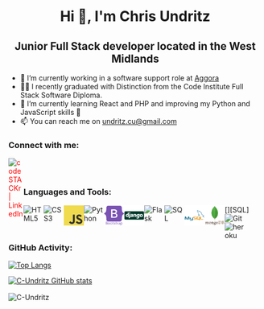 <div align="center">

# Hi 👋, I'm Chris Undritz
## Junior Full Stack developer located in the West Midlands

</div>

- 🔭 I’m currently working in a software support role at [Aggora](https://aggora.co.uk/)
- :man_student: I recently graduated with Distinction from the Code Institute Full Stack Software Diploma.
- 🌱 I’m currently learning React and PHP and improving my Python and JavaScript skills :fist_left:
- 📫 You can reach me on undritz.cu@gmail.com


### Connect with me:
[<img align="left" style="color:red;" alt="codeSTACKr | LinkedIn" width="30px" src="https://cdn-icons-png.flaticon.com/512/174/174857.png" />][linkedin]
<br />
<br />
### Languages and Tools:
[<img align="left" alt="HTML5" width="40px" src="https://cdn-icons-png.flaticon.com/512/1051/1051277.png" />][HTML5]
[<img align="left" alt="CSS3" width="40px" src="https://cdn-icons-png.flaticon.com/512/732/732190.png" />][CSS3]
[<img align="left" alt="JavaScript" width="40px" src="https://raw.githubusercontent.com/github/explore/80688e429a7d4ef2fca1e82350fe8e3517d3494d/topics/javascript/javascript.png" />][JavaScript]
[<img align="left" alt="Python" width="40px" src="https://cdn-icons-png.flaticon.com/512/5968/5968350.png" />][Python]
[<img align="left" alt="bootstrap" width="40px" src="https://raw.githubusercontent.com/devicons/devicon/master/icons/bootstrap/bootstrap-plain-wordmark.svg" />][bootstrap]
[<img align="left" alt="django" width="40px" src="https://raw.githubusercontent.com/devicons/devicon/master/icons/django/django-original.svg" />][Django]
[<img align="left" alt="Flask" width="40px" src="[https://camo.githubusercontent.com/cb2324a4c0e1910089f481d56e1f887d6e96114101987dfbb6ef6f9df1e0bf08/68747470733a2f2f7777772e766563746f726c6f676f2e7a6f6e652f6c6f676f732f706f636f6f5f666c61736b2f706f636f6f5f666c61736b2d69636f6e2e737667](https://www.pngitem.com/pimgs/m/159-1595977_flask-python-logo-hd-png-download.png)" /> ][Flask]
[<img align="left" alt="SQL" width="40px" src="[https://raw.githubusercontent.com/devicons/devicon/master/icons/mysql/mysql-original-wordmark.svg](https://cdn-icons-png.flaticon.com/512/29/29594.png)" />][SQL]
[<img align="left" alt="MySQL" width="40px" src="https://raw.githubusercontent.com/devicons/devicon/master/icons/mysql/mysql-original-wordmark.svg" />][MySQL]
[<img align="left" alt="MongoDB" width="40px" src="https://raw.githubusercontent.com/devicons/devicon/master/icons/mongodb/mongodb-original-wordmark.svg" />][MongoDB]
[<img align="left" alt="Git" width="40px" src="https://camo.githubusercontent.com/fbfcb9e3dc648adc93bef37c718db16c52f617ad055a26de6dc3c21865c3321d/68747470733a2f2f7777772e766563746f726c6f676f2e7a6f6e652f6c6f676f732f6769742d73636d2f6769742d73636d2d69636f6e2e737667" />][git]
[<img align="left" alt="heroku" width="40px" src="https://camo.githubusercontent.com/df12cb598044a3f38efc1f45e3580558c324cf8789b79487125044eeebcc4dee/68747470733a2f2f7777772e766563746f726c6f676f2e7a6f6e652f6c6f676f732f6865726f6b752f6865726f6b752d69636f6e2e737667" />][heroku]
<br />
<br />
<br />
### GitHub Activity:
[![Top Langs](https://github-readme-stats.vercel.app/api/top-langs/?username=C-Undritz&layout=compact&hide=Dockerfile,Shell)](https://github.com/C-Undritz/github-readme-stats)

[![C-Undritz GitHub stats](https://github-readme-stats.vercel.app/api?username=C-Undritz)](https://github.com/C-Undritz/github-readme-stats)

<p><img align="center" src="https://github-readme-streak-stats.herokuapp.com/?user=C-Undritz" alt="C-Undritz" /></p>
<!-- 
GitHub stats created using: https://github.com/anuraghazra/github-readme-stats  
https://dev.to/charalambosioannou/create-a-dynamic-github-profile-readme-il5
-->

[linkedin]: https://www.linkedin.com/in/christopher-undritz/
[HTML5]: https://html.spec.whatwg.org/multipage/
[CSS3]: https://www.w3.org/Style/CSS/current-work.en.html
[JavaScript]: https://www.javascript.com/
[Python]: https://www.python.org/
[bootstrap]: https://getbootstrap.com/
[Django]: https://www.djangoproject.com/
[Flask]: https://pypi.org/project/Flask/
[MySQL]: https://www.mysql.com/
[MongoDB]: https://www.mongodb.com/
[git]: https://git-scm.com/
[heroku]: https://www.heroku.com/
